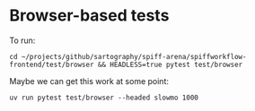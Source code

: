 # Browser-based tests

To run:

    cd ~/projects/github/sartography/spiff-arena/spiffworkflow-frontend/test/browser && HEADLESS=true pytest test/browser

Maybe we can get this work at some point:

    uv run pytest test/browser --headed slowmo 1000
